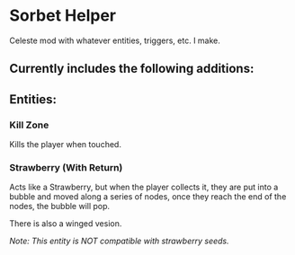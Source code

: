 # Sorbet Helper

Celeste mod with whatever entities, triggers, etc. I make.

## Currently includes the following additions:

## Entities:

### Kill Zone
Kills the player when touched.

### Strawberry (With Return)
Acts like a Strawberry, but when the player collects it, they are put into a bubble and moved along a series of nodes, once they reach the end of the nodes, the bubble will pop.

There is also a winged vesion.

*Note: This entity is NOT compatible with strawberry seeds.*
